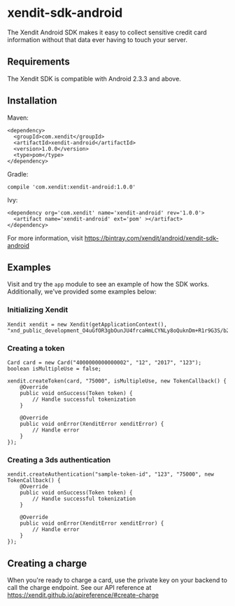 # xendit-sdk-android
The Xendit Android SDK makes it easy to collect sensitive credit card information without that data ever having to touch your server.

## Requirements
The Xendit SDK is compatible with Android 2.3.3 and above.

## Installation
Maven:
```
<dependency>
  <groupId>com.xendit</groupId>
  <artifactId>xendit-android</artifactId>
  <version>1.0.0</version>
  <type>pom</type>
</dependency>
```

Gradle:
```
compile 'com.xendit:xendit-android:1.0.0'
```

Ivy:
```
<dependency org='com.xendit' name='xendit-android' rev='1.0.0'>
  <artifact name='xendit-android' ext='pom' ></artifact>
</dependency>
```

For more information, visit https://bintray.com/xendit/android/xendit-sdk-android

## Examples
Visit and try the `app` module to see an example of how the SDK works. Additionally, we've provided some examples below:

### Initializing Xendit
```
Xendit xendit = new Xendit(getApplicationContext(), "xnd_public_development_O4uGfOR3gbOunJU4frcaHmLCYNLy8oQuknDm+R1r9G3S/b2lBQR+gQ==");
```

### Creating a token
```
Card card = new Card("4000000000000002", "12", "2017", "123");
boolean isMultipleUse = false;

xendit.createToken(card, "75000", isMultipleUse, new TokenCallback() {
    @Override
    public void onSuccess(Token token) {
        // Handle successful tokenization
    }

    @Override
    public void onError(XenditError xenditError) {
        // Handle error
    }
});
```

### Creating a 3ds authentication
```
xendit.createAuthentication("sample-token-id", "123", "75000", new TokenCallback() {
    @Override
    public void onSuccess(Token token) {
        // Handle successful tokenization
    }

    @Override
    public void onError(XenditError xenditError) {
        // Handle error
    }
});
```

## Creating a charge
When you're ready to charge a card, use the private key on your backend to call the charge endpoint. See our API reference at https://xendit.github.io/apireference/#create-charge
